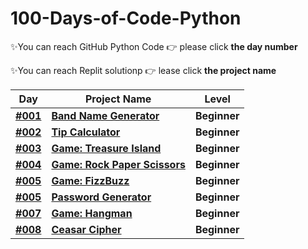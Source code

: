 # 100-Days-of-Code-Python

✨You can reach GitHub Python Code  👉 please click **the day number**

✨You can reach Replit solutionp  👉 lease click **the project name**

| Day | Project Name  | Level |
|---| ----- | ---------- |
|**[#001](https://github.com/fly-pixie/100-Days-of-Code-Python/blob/main/Day%20%2301%20/band_name_generator.py)**| **[Band Name Generator](https://replit.com/@fly-pixie/Day-1band-name-generator?v=1)** | **Beginner** |
|**[#002](https://github.com/fly-pixie/100-Days-of-Code-Python/blob/main/Day%20%2302%20/tip_calculator.py)**| **[Tip Calculator](https://replit.com/@fly-pixie/Tip-Calculator-by-Fly?v=1)** | **Beginner** |
|**[#003](https://github.com/fly-pixie/100-Days-of-Code-Python/blob/main/Day%20%2303/game_treasure_island.py)**| **[Game: Treasure Island](https://replit.com/@fly-pixie/Treasure-island-by-Fly?v=1)** | **Beginner** |
|**[#004](https://github.com/fly-pixie/100-Days-of-Code-Python/blob/main/Day%20%2304%20/rock_paper_scissors.py)**| **[Game: Rock Paper Scissors](https://replit.com/@fly-pixie/Gamerock-paper-scissors-by-fly?v=1)** | **Beginner** |
|**[#005](https://github.com/fly-pixie/100-Days-of-Code-Python/blob/main/Day%20%2305%20/fizz_buzz.py)**| **[Game: FizzBuzz](https://replit.com/@fly-pixie/Day5TheFizzBuzz?v=1)** | **Beginner** |
|**[#005](https://github.com/fly-pixie/100-Days-of-Code-Python/blob/main/Day%20%2305%20/password_generator.py)**| **[Password Generator](https://replit.com/@fly-pixie/password-generator-start?v=1)** | **Beginner** |
|**[#007](https://github.com/fly-pixie/100-Days-of-Code-Python/blob/main/Day%20%2307/hangman.py)**| **[Game: Hangman](https://replit.com/@fly-pixie/Day-7-HangmanFly?v=1)** | **Beginner** |
|**[#008](https://github.com/fly-pixie/100-Days-of-Code-Python/blob/main/Day%20%2308/ceaser_cipher.py)**| **[Ceasar Cipher](https://replit.com/@fly-pixie/Day-8-Ceaser-Cipher-by-fly?v=1)** | **Beginner** |